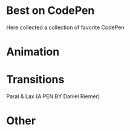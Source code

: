 # Best on CodePen
Here collected a collection of favorite CodePen

# Animation

# Transitions
Paral & Lax (A PEN BY Daniel Riemer)


# Other
